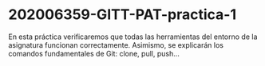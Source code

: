 # 202006359-GITT-PAT-practica-1
En esta práctica verificaremos que todas las herramientas del entorno de la asignatura funcionan correctamente. Asimismo, se explicarán los comandos fundamentales de Git: clone, pull, push...
